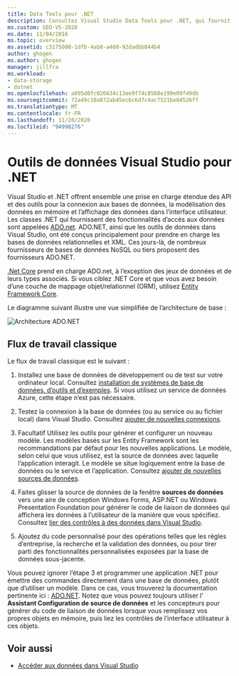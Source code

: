 ```yaml
---
title: Data Tools pour .NET
description: Consultez Visual Studio Data Tools pour .NET, qui fournit une prise en charge de l’API et des outils pour la connexion aux bases de données, le modèle de données en mémoire et l’affichage des données dans l’interface utilisateur.
ms.custom: SEO-VS-2020
ms.date: 11/04/2016
ms.topic: overview
ms.assetid: c3175080-1dfb-4ab8-a460-92dadbb844b4
author: ghogen
ms.author: ghogen
manager: jillfra
ms.workload:
- data-storage
- dotnet
ms.openlocfilehash: a095d0fc026634c13ee9f74c8568e199e09f49db
ms.sourcegitcommit: 72a49c10a872ab45ec6c6d7c4ac7521be84526ff
ms.translationtype: MT
ms.contentlocale: fr-FR
ms.lasthandoff: 11/20/2020
ms.locfileid: "94998276"
---
```

# <a name="visual-studio-data-tools-for-net"></a>Outils de données Visual Studio pour .NET

Visual Studio et .NET offrent ensemble une prise en charge étendue des API et des outils pour la connexion aux bases de données, la modélisation des données en mémoire et l’affichage des données dans l’interface utilisateur. Les classes .NET qui fournissent des fonctionnalités d’accès aux données sont appelées [ADO.net](/dotnet/framework/data/adonet/index). ADO.NET, ainsi que les outils de données dans Visual Studio, ont été conçus principalement pour prendre en charge les bases de données relationnelles et XML. Ces jours-là, de nombreux fournisseurs de bases de données NoSQL ou tiers proposent des fournisseurs ADO.NET.

[.Net Core](/dotnet/core/) prend en charge ADO.net, à l’exception des jeux de données et de leurs types associés. Si vous ciblez .NET Core et que vous avez besoin d’une couche de mappage objet/relationnel (ORM), utilisez [Entity Framework Core](/ef/core/).

Le diagramme suivant illustre une vue simplifiée de l’architecture de base :

![Architecture ADO.NET](../data-tools/media/raddata-ado-net-architecture-diagram.png)

## <a name="typical-workflow"></a>Flux de travail classique

Le flux de travail classique est le suivant :

1. Installez une base de données de développement ou de test sur votre ordinateur local. Consultez [installation de systèmes de base de données, d’outils et d’exemples](../data-tools/installing-database-systems-tools-and-samples.md). Si vous utilisez un service de données Azure, cette étape n’est pas nécessaire.

2. Testez la connexion à la base de données (ou au service ou au fichier local) dans Visual Studio. Consultez [ajouter de nouvelles connexions](../data-tools/add-new-connections.md).

3. Facultatif Utilisez les outils pour générer et configurer un nouveau modèle. Les modèles basés sur les Entity Framework sont les recommandations par défaut pour les nouvelles applications. Le modèle, selon celui que vous utilisez, est la source de données avec laquelle l’application interagit. Le modèle se situe logiquement entre la base de données ou le service et l’application. Consultez [ajouter de nouvelles sources de données](../data-tools/add-new-data-sources.md).

4. Faites glisser la source de données de la fenêtre **sources de données** vers une aire de conception Windows Forms, ASP.NET ou Windows Presentation Foundation pour générer le code de liaison de données qui affichera les données à l’utilisateur de la manière que vous spécifiez. Consultez [lier des contrôles à des données dans Visual Studio](../data-tools/bind-controls-to-data-in-visual-studio.md).

5. Ajoutez du code personnalisé pour des opérations telles que les règles d’entreprise, la recherche et la validation des données, ou pour tirer parti des fonctionnalités personnalisées exposées par la base de données sous-jacente.

Vous pouvez ignorer l’étape 3 et programmer une application .NET pour émettre des commandes directement dans une base de données, plutôt que d’utiliser un modèle. Dans ce cas, vous trouverez la documentation pertinente ici : [ADO.NET](/dotnet/framework/data/adonet/index). Notez que vous pouvez toujours utiliser l' **Assistant Configuration de source de données** et les concepteurs pour générer du code de liaison de données lorsque vous remplissez vos propres objets en mémoire, puis liez les contrôles de l’interface utilisateur à ces objets.

## <a name="see-also"></a>Voir aussi

- [Accéder aux données dans Visual Studio](../data-tools/accessing-data-in-visual-studio.md)
